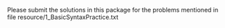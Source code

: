 Please submit the solutions in this package for the problems mentioned in file resource/1_BasicSyntaxPractice.txt